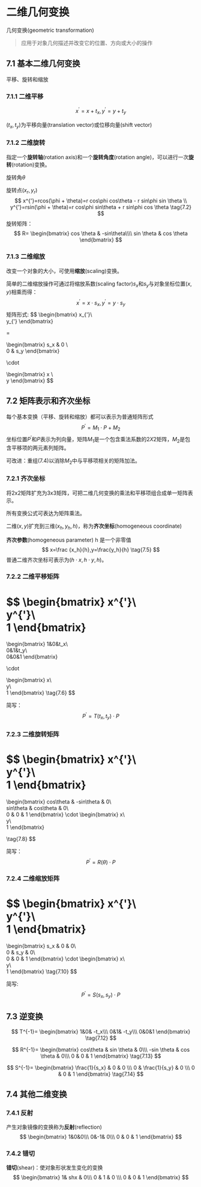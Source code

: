 # 二维几何变换

几何变换(geometric transformation)

> 应用于对象几何描述并改变它的位置、方向或大小的操作

## 7.1 基本二维几何变换

平移、旋转和缩放

### 7.1.1 二维平移

$$
x^{'}=x+t_x, y^{'}=y+t_y \tag{7.1}
$$

$(t_x,t_y)$为平移向量(translation vector)或位移向量(shift vector)

### 7.1.2 二维旋转

指定一个**旋转轴**(rotation axis)和一个**旋转角度**(rotation angle)，可以进行一次**旋转**(rotation)变换。

旋转角$\theta$

旋转点$(x_r,y_r)$
$$
x^{'}=rcos(\phi + \theta)=r cos\phi cos\theta - r sin\phi sin \theta \\
y^{'}=rsin(\phi + \theta)=r cos\phi sin\theta + r sin\phi cos \theta \tag{7.2}
$$
旋转矩阵：
$$
R=
\begin{bmatrix}
cos \theta & -sin\theta\\\\
sin \theta & cos \theta
\end{bmatrix}
$$

### 7.1.3 二维缩放

改变一个对象的大小，可使用**缩放**(scaling)变换。

简单的二维缩放操作可通过将缩放系数(scaling factor)$s_x$和$s_y$与对象坐标位置$(x,y)$相乘而得：
$$
x^{'}=x \cdot s_x, y^{'}=y \cdot s_y \tag{7.3}
$$
矩阵形式:
$$
\begin{bmatrix}
x_{'}\\\
y_{'}
\end{bmatrix}

=

\begin{bmatrix}
s_x & 0 \\\
0 & s_y
\end{bmatrix}

\cdot

\begin{bmatrix}
x \\\
y
\end{bmatrix}
$$

## 7.2 矩阵表示和齐次坐标

每个基本变换（平移、旋转和缩放）都可以表示为普通矩阵形式
$$
P^{'}=M_1 \cdot P+M_2 \tag{7.4}
$$
坐标位置$P^{'}$和$P$表示为列向量，矩阵$M_1$是一个包含乘法系数的$2X2$矩阵，$M_2$是包含平移项的两元素列矩阵。

可改进：重组$(7.4)$以消除$M_2$中与平移项相关的矩阵加法。

### 7.2.1 齐次坐标

将2x2矩阵扩充为3x3矩阵，可把二维几何变换的乘法和平移项组合成单一矩阵表示。

所有变换公式可表达为矩阵乘法。

二维$(x,y)$扩充到三维$(x_h,y_h,h)$，称为**齐次坐标**(homogeneous coordinate)

**齐次参数**(homogeneous parameter) h 是一个非零值
$$
x=\frac {x_h}{h},y=\frac{y_h}{h} \tag{7.5}
$$
普通二维齐次坐标可表示为$(h \cdot x,h\cdot y,h)$。



### 7.2.2 二维平移矩阵

$$
\begin{bmatrix}
x^{'}\\\
y^{'}\\\
1
\end{bmatrix}
=
\begin{bmatrix}
1&0&t_x\\\
0&1&t_y\\\
0&0&1
\end{bmatrix}

\cdot

\begin{bmatrix}
x\\\
y\\\
1
\end{bmatrix}
\tag{7.6}
$$

简写：
$$
P^{'}=T(t_x,t_y) \cdot P
\tag{7.7}
$$


### 7.2.3 二维旋转矩阵

$$
\begin{bmatrix}
x^{'}\\\
y^{'}\\\
1
\end{bmatrix}
=
\begin{bmatrix}
cos\theta & -sin\theta & 0\\\
sin\theta & cos\theta & 0\\\
0 & 0 & 1
\end{bmatrix}
\cdot
\begin{bmatrix}
x\\\
y\\\
1
\end{bmatrix}

\tag{7.8}
$$

简写：
$$
P^{'}=R(\theta) \cdot P \tag{7.9}
$$

### 7.2.4 二维缩放矩阵

$$
\begin{bmatrix}
x^{'}\\\
y^{'}\\\
1
\end{bmatrix}
=
\begin{bmatrix}
s_x & 0 & 0\\\
0 & s_y & 0\\\
0 & 0 & 1
\end{bmatrix}
\cdot
\begin{bmatrix}
x\\\
y\\\
1
\end{bmatrix}
\tag{7.10}
$$

简写:
$$
P^{'}=S(s_x,s_y)\cdot P \tag{7.11}
$$

## 7.3 逆变换

$$
T^{-1}=
\begin{bmatrix}
1&0& -t_x\\\
0&1& -t_y\\\
0&0&1
\end{bmatrix}
\tag{7.12}
$$

$$
R^{-1}=
\begin{bmatrix}
cos\theta & sin \theta & 0\\\
-sin \theta & cos \theta & 0\\\
0 & 0 & 1
\end{bmatrix}
\tag{7.13}
$$

$$
S^{-1}=
\begin{bmatrix}
\frac{1}{s_x} & 0 & 0 \\\
0 & \frac{1}{s_y} & 0 \\\
0 & 0 & 1
\end{bmatrix}
\tag{7.14}
$$

## 7.4 其他二维变换

### 7.4.1 反射

产生对象镜像的变换称为**反射**(reflection)
$$
\begin{bmatrix}
1&0&0\\\
0&-1& 0\\\
0 & 0 & 1
\end{bmatrix}
$$

### 7.4.2 错切

**错切**(shear)：使对象形状发生变化的变换
$$
\begin{bmatrix}
1& shx & 0\\\
0 & 1 & 0 \\\
0 & 0 & 1
\end{bmatrix}
$$
